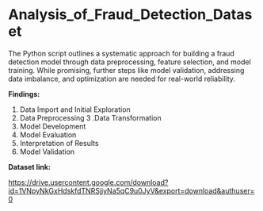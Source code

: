 # Analysis_of_Fraud_Detection_Dataset
 The Python script outlines a systematic approach for building a fraud detection model through data preprocessing, feature selection, and model training. While promising, further steps like model validation, addressing data imbalance, and optimization are needed for real-world reliability.

 **Findings:**
 
1. Data Import and Initial Exploration
2. Data Preprocessing
3 .Data Transformation
4. Model Development
5. Model Evaluation
6. Interpretation of Results
7. Model Validation


**Dataset link:**

https://drive.usercontent.google.com/download?id=1VNpyNkGxHdskfdTNRSjjyNa5qC9u0JyV&export=download&authuser=0


